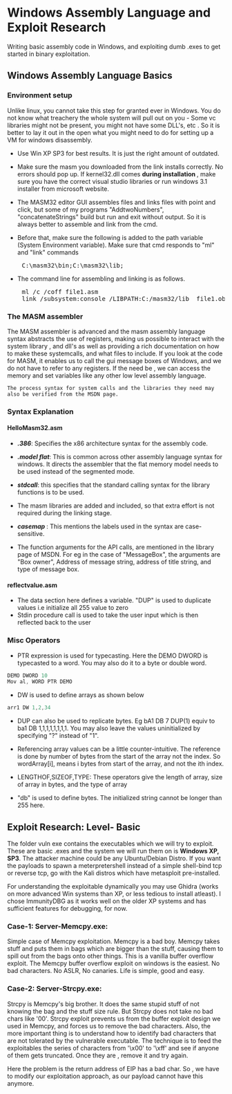 # Windows Assembly Language and Exploit Research


Writing basic assembly code in Windows, and exploiting dumb .exes to get started in binary exploitation.


## Windows Assembly Language Basics



### Environment setup

Unlike linux, you cannot take this step for granted ever in Windows. You do not know what treachery the whole system will pull out on you - Some vc libraries might not be present, you might not have some DLL's, etc . So it is better to lay it out in the open what you might need to do for setting up a VM for windows disassembly.

- Use Win XP SP3 for best results. It is just the right amount of outdated.
- Make sure the masm you downloaded from the link installs correctly. No errors should pop up. If kernel32.dll comes <strong> during installation </strong>, make sure you have the correct visual studio libraries or run windows 3.1 installer from microsoft website.
- The MASM32 editor GUI assembles files and links files with point and click, but some of my programs "AddtwoNumbers", "concatenateStrings" build but run and exit without output. So it is always better to assemble and link from the cmd.

- Before that, make sure the following is added to the path variable (System Environment variable). Make sure that cmd responds to "ml" and "link" commands
<pre>
	C:\masm32\bin;C:\masm32\lib;
</pre>

- The command line for assembling and linking is as follows.
<pre>
	ml /c /coff file1.asm
	link /subsystem:console /LIBPATH:C:/masm32/lib  file1.obj
</pre>






### The MASM assembler

<p>
	The MASM assembler is advanced and the masm assembly language syntax abstracts the use of registers, making us possible to interact with the system library , and dll's as well as providing a rich documentation on how to make these systemcalls, and what files to include. If you look at the code for MASM, it enables us to call the gui message boxes of Windows, and we do not have to refer to any registers. If the need be , we can access the memory and set variables like any other low level assembly language.

	The process syntax for system calls and the libraries they need may also be verified from the MSDN page.
</p>

### Syntax Explanation

#### HelloMasm32.asm
- <strong><i>.386</i></strong>: Specifies the x86 architecture syntax for the assembly code.
- <strong><i>.model flat</i></strong>: This is common across other assembly language syntax for windows. It directs the assembler that the flat memory model needs to be used instead of the segmented mode. 

- <strong><i>stdcall</i></strong>: this specifies that the standard calling syntax for the library functions is to be used.

-  The masm libraries are added and included, so that extra effort is not required during the linking stage.
- <strong><i> casemap </i></strong>: This mentions the labels used in the syntax are case-sensitive.
- The function arguments for the API calls, are mentioned in the library page of MSDN. For eg in the case of "MessageBox", the arguments are "Box owner", Address of message string, address of title string, and type of message box.

#### reflectvalue.asm

- The data section here defines a variable. "DUP" is used to duplicate values i.e initialize all 255 value to zero
- Stdin procedure call is used to take the user input which is then reflected back to the user


### Misc Operators

- PTR expression is used for typecasting. Here the DEMO DWORD is typecasted to a word. You may also do it to a byte or double word.
```C
DEMO DWORD 10
Mov al, WORD PTR DEMO
```
- DW is used to define arrays as shown below
```C
arr1 DW 1,2,34
```
- DUP can also be used to replicate bytes. Eg bA1 DB 7 DUP(1) equiv to ba1 DB 1,1,1,1,1,1,1,1. You may also leave the values uninitialized by specifying "?" instead of "1".

- Referencing array values can be a little counter-intuitive. The reference is done by number of bytes from the start of the array not the index. So wordArray[i], means i bytes from start of the array, and not the ith index.

- LENGTHOF,SIZEOF,TYPE: These operators give the length of array, size of array in bytes, and the type of array

- "db" is used to define bytes. The initialized string cannot be longer than 255 here.



## Exploit Research: Level- Basic

The folder vuln exe contains the executables which we will try to exploit. These are basic .exes and the system we will run them on is **Windows XP, SP3**.
The attacker machine could be any Ubuntu/Debian Distro. If you want the payloads to spawn a meterpretershell instead of a simple shell-bind tcp or reverse tcp, go with the Kali distros which have metasploit pre-installed.

For understanding the exploitable dynamically you may use Ghidra (works on more advanced Win systems than XP, or less tedious to install atleast). I chose ImmunityDBG as it works well on the older XP systems and has sufficient features for debugging, for now.

### Case-1: Server-Memcpy.exe:
Simple case of Memcpy exploitation. Memcpy is a bad boy. Memcpy takes stuff and puts them in bags which are bigger than the stuff, causing them to spill out from the bags onto other things. This is a vanilla buffer overflow exploit. The Memcpy buffer overflow exploit on windows is the easiest. No bad characters. No ASLR, No canaries. Life is simple, good and easy.


### Case-2: Server-Strcpy.exe:
Strcpy is Memcpy's big brother. It does the same stupid stuff of not knowing the bag and the stuff size rule. But Strcpy does not take no bad chars like '00'. Strcpy exploit prevents us from the buffer exploit design we used in Memcpy, and forces us to remove the bad characters. Also, the more important thing is to understand how to identify bad characters that are not tolerated by the vulnerable executable. The technique is to feed the exploitables the series of characters from '\x00' to '\xff' and see if anyone of them gets truncated. Once they are , remove it and try again.

Here the problem is the return address of EIP has a bad char. So , we have to modify our exploitation approach, as our payload cannot have this anymore.








